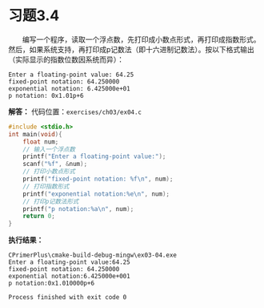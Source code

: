 # 习题3.4

&emsp;&emsp;编写一个程序，读取一个浮点数，先打印成小数点形式，再打印成指数形式。然后，如果系统支持，再打印成p记数法（即十六进制记数法）。按以下格式输出（实际显示的指数位数因系统而异）：
```
Enter a floating-point value: 64.25
fixed-point notation: 64.250000
exponential notation: 6.425000e+01
p notation: 0x1.01p+6
```

**解答：**
代码位置：`exercises/ch03/ex04.c`
```c
#include <stdio.h>
int main(void){
    float num;
    // 输入一个浮点数
    printf("Enter a floating-point value:");
    scanf("%f", &num);
    // 打印小数点形式
    printf("fixed-point notation: %f\n", num);
    // 打印指数形式
    printf("exponential notation:%e\n", num);
    // 打印p记数法形式
    printf("p notation:%a\n", num);
    return 0;
}
```

**执行结果：**
```
CPrimerPlus\cmake-build-debug-mingw\ex03-04.exe
Enter a floating-point value:64.25
fixed-point notation: 64.250000
exponential notation:6.425000e+001
p notation:0x1.010000p+6

Process finished with exit code 0
```